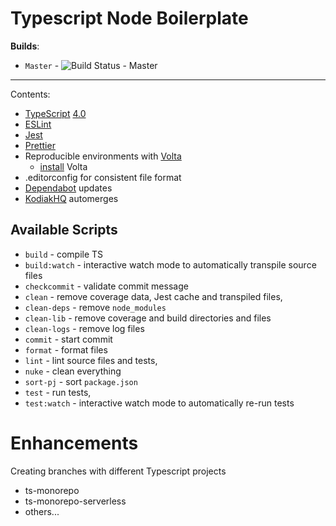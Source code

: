 # Typescript Node Boilerplate

__Builds__: 
- `Master` - ![Build Status - Master](https://github.com/jimador/typescript-node-boilerplate/workflows/build/badge.svg?branch=master)

___

Contents:

- [TypeScript][typescript] [4.0][typescript-4-0]
- [ESLint][eslint]
- [Jest][jest]
- [Prettier][prettier]
- Reproducible environments with [Volta][volta]
  - [install][volta-getting-started] Volta
- .editorconfig for consistent file format
- [Dependabot] updates
- [KodiakHQ] automerges

## Available Scripts

- `build` - compile TS
- `build:watch` - interactive watch mode to automatically transpile source files
- `checkcommit` - validate commit message
- `clean` - remove coverage data, Jest cache and transpiled files,
- `clean-deps` - remove `node_modules`
- `clean-lib` - remove coverage and build directories and files
- `clean-logs` - remove log files
- `commit` - start commit
- `format` - format files
- `lint` - lint source files and tests,
- `nuke` - clean everything
- `sort-pj` - sort `package.json`
- `test` - run tests,
- `test:watch` - interactive watch mode to automatically re-run tests

# Enhancements

Creating branches with different Typescript projects

- ts-monorepo
- ts-monorepo-serverless
- others...

[typescript]: https://www.typescriptlang.org/
[typescript-4-0]: https://www.typescriptlang.org/docs/handbook/release-notes/typescript-4-0.html
[jest]: https://facebook.github.io/jest/
[eslint]: https://github.com/eslint/eslint
[prettier]: https://prettier.io
[volta]: https://volta.sh
[volta-getting-started]: https://docs.volta.sh/guide/getting-started
[dependabot]: https://dependabot.com/
[kodiakhq]: https://kodiakhq.com/
